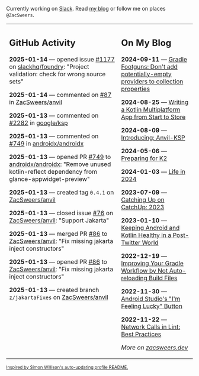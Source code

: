 Currently working on [Slack](https://slack.com/). Read [my blog](https://zacsweers.dev/) or follow me on places `@ZacSweers`.

<table><tr><td valign="top" width="60%">

## GitHub Activity
<!-- githubActivity starts -->
**2025-01-14** — opened issue [#1177](https://github.com/slackhq/foundry/issues/1177) on [slackhq/foundry](https://github.com/slackhq/foundry): "Project validation: check for wrong source sets"

**2025-01-14** — commented on [#87](https://github.com/ZacSweers/anvil/issues/87#issuecomment-2589223804) in [ZacSweers/anvil](https://github.com/ZacSweers/anvil)

**2025-01-13** — commented on [#2282](https://github.com/google/ksp/issues/2282#issuecomment-2588872982) in [google/ksp](https://github.com/google/ksp)

**2025-01-13** — commented on [#749](https://github.com/androidx/androidx/pull/749#issuecomment-2588277171) in [androidx/androidx](https://github.com/androidx/androidx)

**2025-01-13** — opened PR [#749](https://github.com/androidx/androidx/pull/749) to [androidx/androidx](https://github.com/androidx/androidx): "Remove unused kotlin-reflect dependency from glance-appwidget-preview"

**2025-01-13** — created tag `0.4.1` on [ZacSweers/anvil](https://github.com/ZacSweers/anvil)

**2025-01-13** — closed issue [#76](https://github.com/ZacSweers/anvil/issues/76) on [ZacSweers/anvil](https://github.com/ZacSweers/anvil): "Support Jakarta"

**2025-01-13** — merged PR [#86](https://github.com/ZacSweers/anvil/pull/86) to [ZacSweers/anvil](https://github.com/ZacSweers/anvil): "Fix missing jakarta inject constructors"

**2025-01-13** — opened PR [#86](https://github.com/ZacSweers/anvil/pull/86) to [ZacSweers/anvil](https://github.com/ZacSweers/anvil): "Fix missing jakarta inject constructors"

**2025-01-13** — created branch `z/jakartaFixes` on [ZacSweers/anvil](https://github.com/ZacSweers/anvil)
<!-- githubActivity ends -->
</td><td valign="top" width="40%">

## On My Blog
<!-- blog starts -->
**2024-09-11** — [Gradle Footguns: Don't add potentially-empty providers to collection properties](https://www.zacsweers.dev/gradle-footgun-adding-empty-providers-to-collection-properties/)

**2024-08-25** — [Writing a Kotlin Multiplatform App from Start to Store](https://www.zacsweers.dev/writing-a-kotlin-multiplatform-app-from-start-to-store/)

**2024-08-09** — [Introducing: Anvil-KSP](https://www.zacsweers.dev/introducing-anvil-ksp/)

**2024-05-06** — [Preparing for K2](https://www.zacsweers.dev/preparing-for-k2/)

**2024-01-03** — [Life in 2024](https://www.zacsweers.dev/life-in-2024/)

**2023-07-09** — [Catching Up on CatchUp: 2023](https://www.zacsweers.dev/catching-up-on-catchup-2023/)

**2023-01-10** — [Keeping Android and Kotlin Healthy in a Post-Twitter World](https://www.zacsweers.dev/keeping-android-healthy/)

**2022-12-19** — [Improving Your Gradle Workflow by Not Auto-reloading Build Files](https://www.zacsweers.dev/improving-your-workflow-by-not-auto-reloading-build-files/)

**2022-11-30** — [Android Studio's "I'm Feeling Lucky" Button](https://www.zacsweers.dev/android-studios-im-feeling-lucky-button/)

**2022-11-22** — [Network Calls in Lint: Best Practices](https://www.zacsweers.dev/network-calls-in-lint-best-practices/)
<!-- blog ends -->
_More on [zacsweers.dev](https://zacsweers.dev/)_
</td></tr></table>

<sub><a href="https://simonwillison.net/2020/Jul/10/self-updating-profile-readme/">Inspired by Simon Willison's auto-updating profile README.</a></sub>